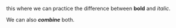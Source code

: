 this where we can practice the difference between __bold__ and _italic_.

We can also ___combine___ both.
